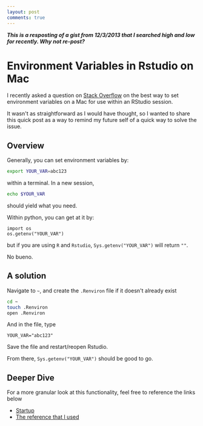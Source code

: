 ```yaml
---
layout: post
comments: true   
---
```


___This is a resposting of a gist from 12/3/2013 that I searched high and low for recently.  Why not re-post?___

# Environment Variables in Rstudio on Mac

I recently asked a question on [Stack Overflow](http://stackoverflow.com/questions/34160664/environment-variables-in-rstudio-on-mac) on the best way to set environment variables on a Mac for use within an RStudio session.  

It wasn't as straightforward as I would have thought, so I wanted to share this quick post as a way to remind my future self of a quick way to solve the issue.

## Overview

Generally, you can set environment variables by:

```sh
export YOUR_VAR=abc123
```

within a terminal.  In a new session, 

```sh
echo $YOUR_VAR
``` 
should yield what you need.

Within python, you can get at it by:

```
import os
os.getenv("YOUR_VAR")
```
but if you are using `R` and `Rstudio`, `Sys.getenv("YOUR_VAR")` will return `""`.

No bueno.  


## A solution

Navigate to `~`, and create the `.Renviron` file if it doesn't already exist

```sh
cd ~
touch .Renviron
open .Renviron
```

And in the file, type

```
YOUR_VAR="abc123"
```

Save the file and restart/reopen Rstudio.  

From there, `Sys.getenv("YOUR_VAR")` should be good to go.


## Deeper Dive

For a more granular look at this functionality, feel free to reference the links below

-  [Startup](https://stat.ethz.ch/R-manual/R-devel/library/base/html/Startup.html)
-  [The reference that I used](https://www.biostat.wisc.edu/~kbroman/Rintro/)


